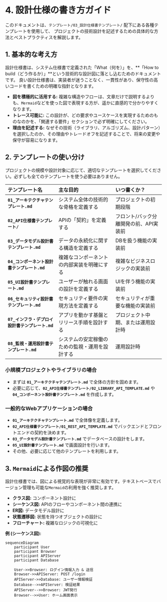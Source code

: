 # 4. 設計仕様の書き方ガイド

このドキュメントは、`テンプレート/03_設計仕様書テンプレート/` 配下にある各種テンプレートを使用して、
プロジェクトの技術設計を記述するための具体的な方法とベストプラクティスを解説します。

## 1. 基本的な考え方

設計仕様書は、システム仕様書で定義された「What（何を）」を、**「How to build（どう作るか）」**という技術的な設計図に落とし込むためのドキュメントです。
良い設計仕様書は、実装者が迷うことなく、一貫性があり、保守性の高いコードを書くための明確な指針となります。

- **図を積極的に活用する:** 複雑な構造やフローは、文章だけで説明するよりも、`Mermaid`などを使った図で表現する方が、遥かに直感的で分かりやすくなります。
- **トレース可能に:** この設計が、どの要求やユースケースを実現するためのものなのかを、「関連する要件」セクションで必ず明確にしてください。
- **理由を記述する:** なぜその技術（ライブラリ、アルゴリズム、設計パターン）を選択したのか、その理由やトレードオフを記述することで、将来の変更や保守が容易になります。

## 2. テンプレートの使い分け

プロジェクトの規模や設計対象に応じて、適切なテンプレートを選択してください。必ずしも全てのテンプレートを使う必要はありません。

| テンプレート名                                   | 主な目的                                       | いつ書くか？                           |
| :----------------------------------------------- | :--------------------------------------------- | :------------------------------------- |
| **`01_アーキテクチャテンプレート.md`**           | システム全体の技術的な骨格を定義する           | プロジェクトの初期段階                 |
| **`02_API仕様書テンプレート/`**                  | APIの「契約」を定義する                        | フロント/バック分離開発の前、API実装前 |
| **`03_データモデル設計書テンプレート.md`**       | データの永続化に関する構造を定義する           | DBを扱う機能の実装前                   |
| **`04_コンポーネント設計書テンプレート.md`**     | 複雑なコンポーネントの内部実装を明確にする     | 複雑なビジネスロジックの実装前         |
| **`05_UI設計書テンプレート.md`**                 | ユーザーが触れる画面の設計を定義する           | UIを伴う機能の実装前                   |
| **`06_セキュリティ設計書テンプレート.md`**       | セキュリティ要件の実現方法を定義する           | セキュリティが重要な機能の実装前       |
| **`07_インフラ・デプロイ設計書テンプレート.md`** | アプリを動かす基盤とリリース手順を設計する     | プロジェクト中期、または運用設計時     |
| **`08_監視・運用設計書テンプレート.md`**         | システムの安定稼働のための監視・運用を設計する | 運用設計時                             |

### 小規模プロジェクトやライブラリの場合

- まずは **`01_アーキテクチャテンプレート.md`** で全体の方針を固めます。
- 必要に応じて、**`02_API仕様書テンプレート/02_LIBRARY_API_TEMPLATE.md`** や **`04_コンポーネント設計書テンプレート.md`** を作成します。

### 一般的なWebアプリケーションの場合

- **`01_アーキテクチャテンプレート.md`** で全体像を定義します。
- **`02_API仕様書テンプレート/01_REST_API_TEMPLATE.md`** でバックエンドとフロントエンドの契約を決めます。
- **`03_データモデル設計書テンプレート.md`** でデータベースの設計をします。
- **`05_UI設計書テンプレート.md`** で画面設計を行います。
- その他、必要に応じて他のテンプレートを利用します。

## 3. `Mermaid`による作図の推奨

設計仕様書では、図による視覚的な表現が非常に有効です。テキストベースでバージョン管理も可能な`Mermaid`の利用を強く推奨します。

- **クラス図:** コンポーネント設計に
- **シーケンス図:** APIのフローやコンポーネント間の連携に
- **ER図:** データモデル設計に
- **状態遷移図:** 状態を持つオブジェクトの設計に
- **フローチャート:** 複雑なロジックの可視化に

**例 (シーケンス図):**

```mermaid
sequenceDiagram
    participant User
    participant Browser
    participant APIServer
    participant Database

    User->>Browser: ログイン情報入力 & 送信
    Browser->>APIServer: POST /login
    APIServer->>Database: ユーザー情報検証
    Database-->>APIServer: 検証結果
    APIServer-->>Browser: JWT発行
    Browser-->>User: ホーム画面表示
```

